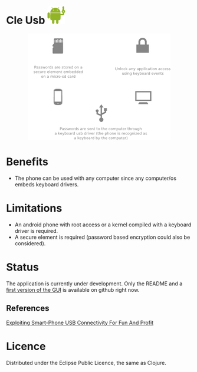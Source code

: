 Cle Usb ![Cle Usb logo](./img/logo.png)
=======
<p align="center">
   <img src="https://github.com/Ewen0/cle-usb/blob/master/img/cle-usb.png?raw=true" alt="Cle Usb schema"/>
</p>

Benefits
========

* The phone can be used with any computer since any computer/os embeds keyboard drivers.

Limitations
===========

* An android phone with root access or a kernel compiled with a keyboard driver is required.
* A secure element is required (password based encryption could also be considered).

Status
======

The application is currently under development. Only the README and a [first version of the GUI](https://github.com/Ewen0/cle-usb-cljs) is available on github right now.

References
----------
[Exploiting Smart-Phone USB Connectivity For Fun And Profit](http://cs.gmu.edu/~astavrou/research/acsac10.pdf)

Licence
=======

Distributed under the Eclipse Public Licence, the same as Clojure.
